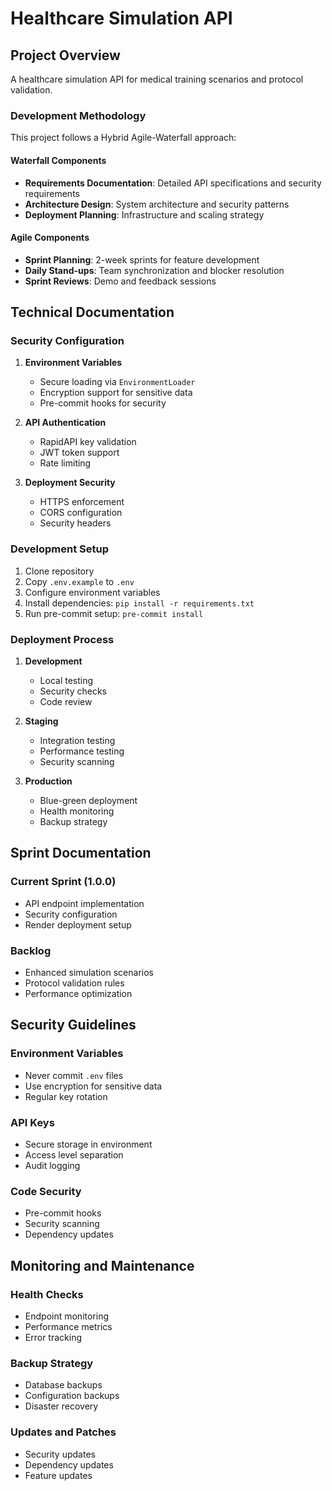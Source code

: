 # Healthcare Simulation API

## Project Overview
A healthcare simulation API for medical training scenarios and protocol validation.

### Development Methodology
This project follows a Hybrid Agile-Waterfall approach:

#### Waterfall Components
- **Requirements Documentation**: Detailed API specifications and security requirements
- **Architecture Design**: System architecture and security patterns
- **Deployment Planning**: Infrastructure and scaling strategy

#### Agile Components
- **Sprint Planning**: 2-week sprints for feature development
- **Daily Stand-ups**: Team synchronization and blocker resolution
- **Sprint Reviews**: Demo and feedback sessions

## Technical Documentation

### Security Configuration
1. **Environment Variables**
   - Secure loading via `EnvironmentLoader`
   - Encryption support for sensitive data
   - Pre-commit hooks for security

2. **API Authentication**
   - RapidAPI key validation
   - JWT token support
   - Rate limiting

3. **Deployment Security**
   - HTTPS enforcement
   - CORS configuration
   - Security headers

### Development Setup
1. Clone repository
2. Copy `.env.example` to `.env`
3. Configure environment variables
4. Install dependencies: `pip install -r requirements.txt`
5. Run pre-commit setup: `pre-commit install`

### Deployment Process
1. **Development**
   - Local testing
   - Security checks
   - Code review

2. **Staging**
   - Integration testing
   - Performance testing
   - Security scanning

3. **Production**
   - Blue-green deployment
   - Health monitoring
   - Backup strategy

## Sprint Documentation

### Current Sprint (1.0.0)
- API endpoint implementation
- Security configuration
- Render deployment setup

### Backlog
- Enhanced simulation scenarios
- Protocol validation rules
- Performance optimization

## Security Guidelines

### Environment Variables
- Never commit `.env` files
- Use encryption for sensitive data
- Regular key rotation

### API Keys
- Secure storage in environment
- Access level separation
- Audit logging

### Code Security
- Pre-commit hooks
- Security scanning
- Dependency updates

## Monitoring and Maintenance

### Health Checks
- Endpoint monitoring
- Performance metrics
- Error tracking

### Backup Strategy
- Database backups
- Configuration backups
- Disaster recovery

### Updates and Patches
- Security updates
- Dependency updates
- Feature updates 